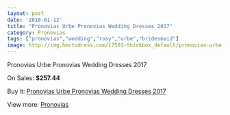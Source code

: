 ```yaml
---
layout: post
date: '2018-01-12'
title: "Pronovias Urbe Pronovias Wedding Dresses 2017"
category: Pronovias
tags: ["pronovias","wedding","rosy","urbe","bridesmaid"]
image: http://img.hectodress.com/17503-thickbox_default/pronovias-urbe-pronovias-wedding-dresses-2013.jpg
---
```

Pronovias Urbe Pronovias Wedding Dresses 2017

On Sales: **$257.44**
<a href="https://www.hectodress.com/pronovias/8212-pronovias-urbe-pronovias-wedding-dresses-2013.html"><amp-img layout="responsive" width="600" height="600" src="//img.hectodress.com/17503-thickbox_default/pronovias-urbe-pronovias-wedding-dresses-2013.jpg" alt="Pronovias Urbe Pronovias Wedding Dresses 2017 0" /></a>
<a href="https://www.hectodress.com/pronovias/8212-pronovias-urbe-pronovias-wedding-dresses-2013.html"><amp-img layout="responsive" width="600" height="600" src="//img.hectodress.com/17506-thickbox_default/pronovias-urbe-pronovias-wedding-dresses-2013.jpg" alt="Pronovias Urbe Pronovias Wedding Dresses 2017 1" /></a>
<a href="https://www.hectodress.com/pronovias/8212-pronovias-urbe-pronovias-wedding-dresses-2013.html"><amp-img layout="responsive" width="600" height="600" src="//img.hectodress.com/17505-thickbox_default/pronovias-urbe-pronovias-wedding-dresses-2013.jpg" alt="Pronovias Urbe Pronovias Wedding Dresses 2017 2" /></a>
<a href="https://www.hectodress.com/pronovias/8212-pronovias-urbe-pronovias-wedding-dresses-2013.html"><amp-img layout="responsive" width="600" height="600" src="//img.hectodress.com/17504-thickbox_default/pronovias-urbe-pronovias-wedding-dresses-2013.jpg" alt="Pronovias Urbe Pronovias Wedding Dresses 2017 3" /></a>

Buy it: [Pronovias Urbe Pronovias Wedding Dresses 2017](https://www.hectodress.com/pronovias/8212-pronovias-urbe-pronovias-wedding-dresses-2013.html "Pronovias Urbe Pronovias Wedding Dresses 2017")

View more: [Pronovias](https://www.hectodress.com/139-pronovias "Pronovias")